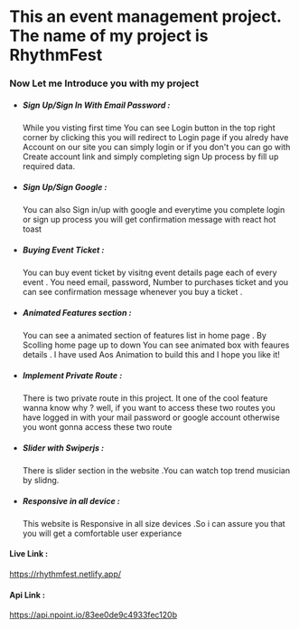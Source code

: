 # This an event management project. The name of my project is RhythmFest
### Now Let me Introduce you with my project
* ##### Sign Up/Sign In With Email Password :
  While you visting first time You can see Login button in the top right corner by clicking this you will redirect to Login page if you alredy have Account on our site you can simply login or if you don't you can go with Create account link and simply completing sign Up process by fill up required data.
 * ##### Sign Up/Sign Google : 
 
   You can also Sign in/up with google and everytime you complete login or sign up process you will get confirmation message 
   with react hot toast
* ##### Buying Event Ticket :
  You can buy event ticket by visitng event details page each of every event . You need email, password, Number to purchases ticket and you can see confirmation message whenever you buy a ticket .
* ##### Animated Features section :
  You can see a animated section of features list in home page . By Scolling home page up to down You can see animated box with feaures details . I have used Aos Animation to build this and I hope you like it!

* ##### Implement Private Route :
  There is two private route in this project. It one of the cool feature wanna know why ? 
  well, if you want to access these two routes you have logged in with your mail password or google account otherwise you wont gonna access these two route

* ##### Slider with Swiperjs :
  There is slider section in the website .You can watch top trend musician by slidng. 

* ##### Responsive in all device :
  This website is Responsive in all size devices .So i can assure you that you will get a comfortable user experiance


#### Live Link : 
https://rhythmfest.netlify.app/
#### Api Link :
https://api.npoint.io/83ee0de9c4933fec120b


